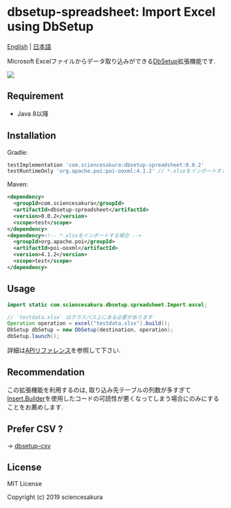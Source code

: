# dbsetup-spreadsheet: Import Excel using DbSetup

[English](README.md) | [日本語](README.ja.md)

Microsoft Excelファイルからデータ取り込みができる[DbSetup](http://dbsetup.ninja-squad.com/)拡張機能です.

![](https://github.com/sciencesakura/dbsetup-spreadsheet/workflows/build/badge.svg)

## Requirement

* Java 8以降

## Installation

Gradle:

```groovy
testImplementation 'com.sciencesakura:dbsetup-spreadsheet:0.0.2'
testRuntimeOnly 'org.apache.poi:poi-ooxml:4.1.2' // *.xlsxをインポートする場合
```

Maven:

```xml
<dependency>
  <groupId>com.sciencesakura</groupId>
  <artifactId>dbsetup-spreadsheet</artifactId>
  <version>0.0.2</version>
  <scope>test</scope>
</dependency>
<dependency><!-- *.xlsxをインポートする場合 -->
  <groupId>org.apache.poi</groupId>
  <artifactId>poi-ooxml</artifactId>
  <version>4.1.2</version>
  <scope>test</scope>
</dependency>
```

## Usage

```java
import static com.sciencesakura.dbsetup.spreadsheet.Import.excel;

// `testdata.xlsx` はクラスパス上にある必要があります
Operation operation = excel("testdata.xlsx").build();
DbSetup dbSetup = new DbSetup(destination, operation);
dbSetup.launch();
```

詳細は[APIリファレンス](https://sciencesakura.github.io/dbsetup-spreadsheet/)を参照して下さい.

## Recommendation

この拡張機能を利用するのは, 取り込み先テーブルの列数が多すぎて[Insert.Builder](http://dbsetup.ninja-squad.com/apidoc/2.1.0/com/ninja_squad/dbsetup/operation/Insert.Builder.html)を使用したコードの可読性が悪くなってしまう場合にのみにすることをお薦めします.

## Prefer CSV ?

→ [dbsetup-csv](https://github.com/sciencesakura/dbsetup-csv)

## License

MIT License

Copyright (c) 2019 sciencesakura
